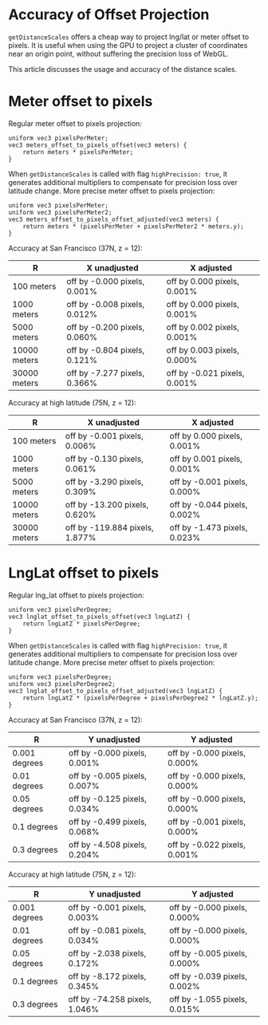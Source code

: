 # Accuracy of Offset Projection

`getDistanceScales` offers a cheap way to project lng/lat or meter offset to pixels. It is useful when using the GPU to project a cluster of coordinates near an origin point, without suffering the precision loss of WebGL.

This article discusses the usage and accuracy of the distance scales.

# Meter offset to pixels

Regular meter offset to pixels projection:
```
uniform vec3 pixelsPerMeter;
vec3 meters_offset_to_pixels_offset(vec3 meters) {
    return meters * pixelsPerMeter;
}
```

When `getDistanceScales` is called with flag `highPrecision: true`, it generates additional multipliers to compensate for precision loss over latitude change. More precise meter offset to pixels projection:
```
uniform vec3 pixelsPerMeter;
uniform vec3 pixelsPerMeter2;
vec3 meters_offset_to_pixels_offset_adjusted(vec3 meters) {
    return meters * (pixelsPerMeter + pixelsPerMeter2 * meters.y);
}
```

Accuracy at San Francisco (37N, z = 12):

| R   | X unadjusted | X adjusted |
| --- | ---- | ---- |
| 100 meters | off by -0.000 pixels, 0.001% | off by 0.000 pixels, 0.001% |
| 1000 meters | off by -0.008 pixels, 0.012% | off by 0.000 pixels, 0.001% |
| 5000 meters | off by -0.200 pixels, 0.060% | off by 0.002 pixels, 0.001% |
| 10000 meters | off by -0.804 pixels, 0.121% | off by 0.003 pixels, 0.000% |
| 30000 meters | off by -7.277 pixels, 0.366% | off by -0.021 pixels, 0.001% |


Accuracy at high latitude (75N, z = 12):

| R   | X unadjusted | X adjusted |
| --- | ---- | ---- |
| 100 meters | off by -0.001 pixels, 0.006% | off by 0.000 pixels, 0.001% |
| 1000 meters | off by -0.130 pixels, 0.061% | off by 0.001 pixels, 0.001% |
| 5000 meters | off by -3.290 pixels, 0.309% | off by -0.001 pixels, 0.000% |
| 10000 meters | off by -13.200 pixels, 0.620% | off by -0.044 pixels, 0.002% |
| 30000 meters | off by -119.884 pixels, 1.877% | off by -1.473 pixels, 0.023% |


# LngLat offset to pixels

Regular lng_lat offset to pixels projection:
```
uniform vec3 pixelsPerDegree;
vec3 lnglat_offset_to_pixels_offset(vec3 lngLatZ) {
    return lngLatZ * pixelsPerDegree;
}
```

When `getDistanceScales` is called with flag `highPrecision: true`, it generates additional multipliers to compensate for precision loss over latitude change. More precise meter offset to pixels projection:
```
uniform vec3 pixelsPerDegree;
uniform vec3 pixelsPerDegree2;
vec3 lnglat_offset_to_pixels_offset_adjusted(vec3 lngLatZ) {
    return lngLatZ * (pixelsPerDegree + pixelsPerDegree2 * lngLatZ.y);
}
```


Accuracy at San Francisco (37N, z = 12):

| R   | Y unadjusted | Y adjusted |
| --- | ---- | ---- |
| 0.001 degrees | off by -0.000 pixels, 0.001% | off by -0.000 pixels, 0.000% |
| 0.01 degrees | off by -0.005 pixels, 0.007% | off by -0.000 pixels, 0.000% |
| 0.05 degrees | off by -0.125 pixels, 0.034% | off by -0.000 pixels, 0.000% |
| 0.1 degrees | off by -0.499 pixels, 0.068% | off by -0.001 pixels, 0.000% |
| 0.3 degrees | off by -4.508 pixels, 0.204% | off by -0.022 pixels, 0.001% |

Accuracy at high latitude (75N, z = 12):

| R   | Y unadjusted | Y adjusted |
| --- | ---- | ---- |
| 0.001 degrees | off by -0.001 pixels, 0.003% | off by -0.000 pixels, 0.000% |
| 0.01 degrees | off by -0.081 pixels, 0.034% | off by -0.000 pixels, 0.000% |
| 0.05 degrees | off by -2.038 pixels, 0.172% | off by -0.005 pixels, 0.000% |
| 0.1 degrees | off by -8.172 pixels, 0.345% | off by -0.039 pixels, 0.002% |
| 0.3 degrees | off by -74.258 pixels, 1.046% | off by -1.055 pixels, 0.015% |



